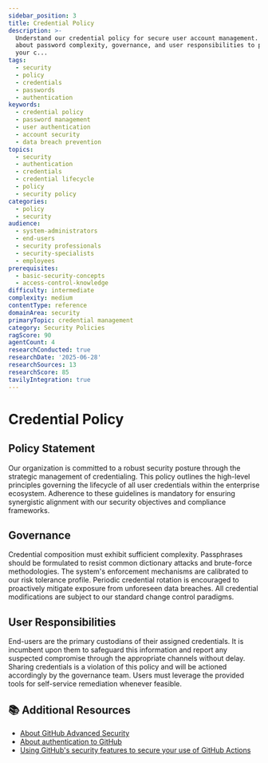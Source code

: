 ```yaml
---
sidebar_position: 3
title: Credential Policy
description: >-
  Understand our credential policy for secure user account management. Learn
  about password complexity, governance, and user responsibilities to protect
  your c...
tags:
  - security
  - policy
  - credentials
  - passwords
  - authentication
keywords:
  - credential policy
  - password management
  - user authentication
  - account security
  - data breach prevention
topics:
  - security
  - authentication
  - credentials
  - credential lifecycle
  - policy
  - security policy
categories:
  - policy
  - security
audience:
  - system-administrators
  - end-users
  - security professionals
  - security-specialists
  - employees
prerequisites:
  - basic-security-concepts
  - access-control-knowledge
difficulty: intermediate
complexity: medium
contentType: reference
domainArea: security
primaryTopic: credential management
category: Security Policies
ragScore: 90
agentCount: 4
researchConducted: true
researchDate: '2025-06-28'
researchSources: 13
researchScore: 85
tavilyIntegration: true
---
```


# Credential Policy

## Policy Statement

Our organization is committed to a robust security posture through the strategic management of credentialing. This policy outlines the high-level principles governing the lifecycle of all user credentials within the enterprise ecosystem. Adherence to these guidelines is mandatory for ensuring synergistic alignment with our security objectives and compliance frameworks.

## Governance

Credential composition must exhibit sufficient complexity. Passphrases should be formulated to resist common dictionary attacks and brute-force methodologies. The system's enforcement mechanisms are calibrated to our risk tolerance profile. Periodic credential rotation is encouraged to proactively mitigate exposure from unforeseen data breaches. All credential modifications are subject to our standard change control paradigms.

## User Responsibilities

End-users are the primary custodians of their assigned credentials. It is incumbent upon them to safeguard this information and report any suspected compromise through the appropriate channels without delay. Sharing credentials is a violation of this policy and will be actioned accordingly by the governance team. Users must leverage the provided tools for self-service remediation whenever feasible.

## 📚 Additional Resources

- [About GitHub Advanced Security](https://docs.github.com/en/get-started/learning-about-github/about-github-advanced-security)
- [About authentication to GitHub](https://docs.github.com/en/authentication/keeping-your-account-and-data-secure/about-authentication-to-github)
- [Using GitHub's security features to secure your use of GitHub Actions](https://docs.github.com/en/actions/how-tos/security-for-github-actions/security-guides/using-githubs-security-features-to-secure-your-use-of-github-actions)

